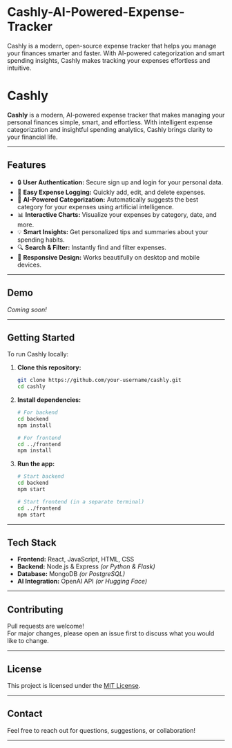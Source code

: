 # Cashly-AI-Powered-Expense-Tracker
Cashly is a modern, open-source expense tracker that helps you manage your finances smarter and faster. With AI-powered categorization and smart spending insights, Cashly makes tracking your expenses effortless and intuitive.


# Cashly

**Cashly** is a modern, AI-powered expense tracker that makes managing your personal finances simple, smart, and effortless. With intelligent expense categorization and insightful spending analytics, Cashly brings clarity to your financial life.

---

## Features

- 🔒 **User Authentication:** Secure sign up and login for your personal data.
- 📝 **Easy Expense Logging:** Quickly add, edit, and delete expenses.
- 🤖 **AI-Powered Categorization:** Automatically suggests the best category for your expenses using artificial intelligence.
- 📊 **Interactive Charts:** Visualize your expenses by category, date, and more.
- 💡 **Smart Insights:** Get personalized tips and summaries about your spending habits.
- 🔍 **Search & Filter:** Instantly find and filter expenses.
- 📱 **Responsive Design:** Works beautifully on desktop and mobile devices.

---

## Demo

_Coming soon!_

---

## Getting Started

To run Cashly locally:

1. **Clone this repository:**

    ```bash
    git clone https://github.com/your-username/cashly.git
    cd cashly
    ```

2. **Install dependencies:**

    ```bash
    # For backend
    cd backend
    npm install

    # For frontend
    cd ../frontend
    npm install
    ```

3. **Run the app:**

    ```bash
    # Start backend
    cd backend
    npm start

    # Start frontend (in a separate terminal)
    cd ../frontend
    npm start
    ```

---

## Tech Stack

- **Frontend:** React, JavaScript, HTML, CSS
- **Backend:** Node.js & Express *(or Python & Flask)*
- **Database:** MongoDB *(or PostgreSQL)*
- **AI Integration:** OpenAI API *(or Hugging Face)*

---

## Contributing

Pull requests are welcome!  
For major changes, please open an issue first to discuss what you would like to change.

---

## License

This project is licensed under the [MIT License](LICENSE).

---

## Contact

Feel free to reach out for questions, suggestions, or collaboration!

---
